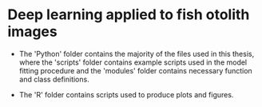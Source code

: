 # Deep learning applied to fish otolith images

- The 'Python' folder contains the majority of the files used in this thesis, where the 'scripts' folder contains example scripts used in the model fitting procedure and the 'modules' folder contains necessary function and class definitions.

- The 'R' folder contains scripts used to produce plots and figures.

